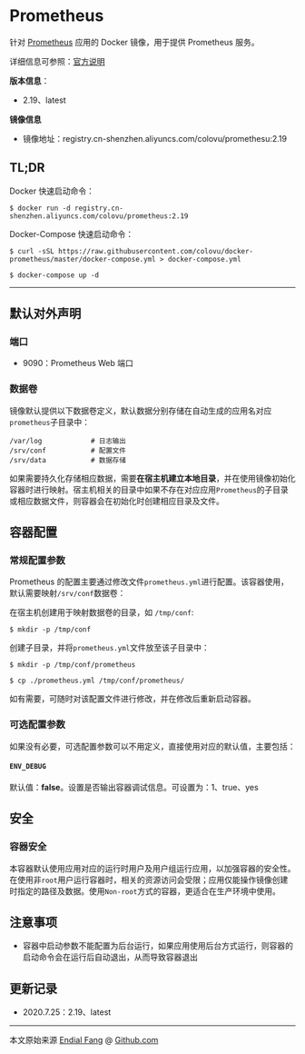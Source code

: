 # Prometheus

针对 [Prometheus](https://prometheus.io) 应用的 Docker 镜像，用于提供 Prometheus 服务。

详细信息可参照：[官方说明](https://prometheus.io/docs/introduction/overview/)

**版本信息**：

- 2.19、latest

**镜像信息**

* 镜像地址：registry.cn-shenzhen.aliyuncs.com/colovu/promethesu:2.19



## TL;DR

Docker 快速启动命令：

```shell
$ docker run -d registry.cn-shenzhen.aliyuncs.com/colovu/prometheus:2.19
```

Docker-Compose 快速启动命令：

```shell
$ curl -sSL https://raw.githubusercontent.com/colovu/docker-prometheus/master/docker-compose.yml > docker-compose.yml

$ docker-compose up -d
```



---



## 默认对外声明

### 端口

- 9090：Prometheus Web 端口

### 数据卷

镜像默认提供以下数据卷定义，默认数据分别存储在自动生成的应用名对应`prometheus`子目录中：

```shell
/var/log			# 日志输出
/srv/conf			# 配置文件
/srv/data			# 数据存储
```

如果需要持久化存储相应数据，需要**在宿主机建立本地目录**，并在使用镜像初始化容器时进行映射。宿主机相关的目录中如果不存在对应应用`Prometheus`的子目录或相应数据文件，则容器会在初始化时创建相应目录及文件。



## 容器配置

### 常规配置参数

Prometheus 的配置主要通过修改文件`prometheus.yml`进行配置。该容器使用，默认需要映射`/srv/conf`数据卷：

在宿主机创建用于映射数据卷的目录，如 `/tmp/conf`:

```shell
$ mkdir -p /tmp/conf
```

创建子目录，并将`prometheus.yml`文件放至该子目录中：

```shell
$ mkdir -p /tmp/conf/prometheus

$ cp ./prometheus.yml /tmp/conf/prometheus/
```

如有需要，可随时对该配置文件进行修改，并在修改后重新启动容器。



### 可选配置参数

如果没有必要，可选配置参数可以不用定义，直接使用对应的默认值，主要包括：

#### `ENV_DEBUG`

默认值：**false**。设置是否输出容器调试信息。可设置为：1、true、yes



## 安全

### 容器安全

本容器默认使用应用对应的运行时用户及用户组运行应用，以加强容器的安全性。在使用非`root`用户运行容器时，相关的资源访问会受限；应用仅能操作镜像创建时指定的路径及数据。使用`Non-root`方式的容器，更适合在生产环境中使用。



## 注意事项

- 容器中启动参数不能配置为后台运行，如果应用使用后台方式运行，则容器的启动命令会在运行后自动退出，从而导致容器退出



## 更新记录

- 2020.7.25：2.19、latest



----

本文原始来源 [Endial Fang](https://github.com/colovu) @ [Github.com](https://github.com)
